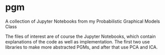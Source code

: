 # pgm
A collection of Jupyter Notebooks from my Probabilistic Graphical Models Class


The files of interest are of course the Jupyter Notebooks, which contain explanations of the code as well as implementation.
The first two use libraries to make more abstracted PGMs, and after that use PCA and ICA.
